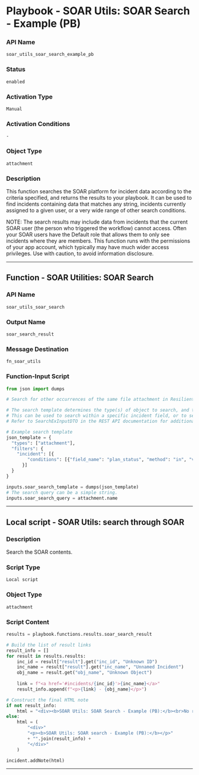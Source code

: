 <!--
    DO NOT MANUALLY EDIT THIS FILE
    THIS FILE IS AUTOMATICALLY GENERATED WITH resilient-sdk codegen
    Generated with resilient-sdk v51.0.5.0.1475
-->

# Playbook - SOAR Utils: SOAR Search - Example (PB)

### API Name
`soar_utils_soar_search_example_pb`

### Status
`enabled`

### Activation Type
`Manual`

### Activation Conditions
`-`

### Object Type
`attachment`

### Description
This function searches the SOAR platform for incident data according to the criteria specified, and returns the results to your playbook. It can be used to find incidents containing data that matches any string, incidents currently assigned to a given user, or a very wide range of other search conditions.

NOTE: The search results may include data from incidents that the current SOAR user (the person who triggered the workflow) cannot access. Often your SOAR users have the Default role that allows them to only see incidents where they are members. This function runs with the permissions of your app account, which typically may have much wider access privileges. Use with caution, to avoid information disclosure.


---
## Function - SOAR Utilities: SOAR Search

### API Name
`soar_utils_soar_search`

### Output Name
`soar_search_result`

### Message Destination
`fn_soar_utils`

### Function-Input Script
```python
from json import dumps

# Search for other occurrences of the same file attachment in Resilient.

# The search template determines the type(s) of object to search, and the filter conditions.
# This can be used to search within a specific incident field, or to search only incidents that meet other criteria.
# Refer to SearchExInputDTO in the REST API documentation for additional details of this data structure.

# Example search template
json_template = {
  "types": ["attachment"],
  "filters": {
    "incident": [{
        "conditions": [{"field_name": "plan_status", "method": "in", "value": ["A"]}]
      }]
  }
}

inputs.soar_search_template = dumps(json_template)
# The search query can be a simple string.
inputs.soar_search_query = attachment.name
```

---

## Local script - SOAR Utils: search through SOAR

### Description
Search the SOAR contents.

### Script Type
`Local script`

### Object Type
`attachment`

### Script Content
```python
results = playbook.functions.results.soar_search_result

# Build the list of result links
result_info = []
for result in results.results:
    inc_id = result["result"].get("inc_id", "Unknown ID")
    inc_name = result["result"].get("inc_name", "Unnamed Incident")
    obj_name = result.get("obj_name", "Unknown Object")
    
    link = f"<a href='#incidents/{inc_id}'>{inc_name}</a>"
    result_info.append(f"<p>{link} - {obj_name}</p>")

# Construct the final HTML note
if not result_info:
    html = "<div><b>SOAR Utils: SOAR Search - Example (PB):</b><br>No results found.</div>"
else:
    html = (
        "<div>"
        "<p><b>SOAR Utils: SOAR search - Example (PB):</b></p>"
        + "".join(result_info) +
        "</div>"
    )

incident.addNote(html)

```

---

